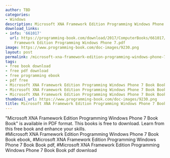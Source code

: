 ```yaml
---
author: TBD
categories:
- Windows
description: Microsoft XNA Framework Edition Programming Windows Phone 7 Book Book
download_links:
- info: '661017'
  url: https://programming-book.com/download/2017/ComputerBooks/661017/Microsoft XNA
    Framework Edition Programming Windows Phone 7.pdf
image: https://www.programming-book.com/doc-images/9230.png
layout: post
permalink: /microsoft-xna-framework-edition-programming-windows-phone-7-book-book.html
tags:
- free book download
- free pdf download
- free programming ebook
- pdf free
- Microsoft XNA Framework Edition Programming Windows Phone 7 Book Book ebook
- Microsoft XNA Framework Edition Programming Windows Phone 7 Book Book pdf
- Microsoft XNA Framework Edition Programming Windows Phone 7 Book Book pdf download
thumbnail_url: https://www.programming-book.com/doc-images/9230.png
title: Microsoft XNA Framework Edition Programming Windows Phone 7 Book Book
---
```


 
<div class="item-desc text-justify">
  "Microsoft XNA Framework Edition Programming Windows Phone 7 Book Book" is available in PDF format. This books is free to download. Learn from this free book and enhance your skills.
  <br>
  #Microsoft XNA Framework Edition Programming Windows Phone 7 Book Book ebook, #Microsoft XNA Framework Edition Programming Windows Phone 7 Book Book pdf, #Microsoft XNA Framework Edition Programming Windows Phone 7 Book Book pdf download
</div>